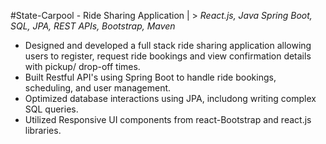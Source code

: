 #State-Carpool  - Ride Sharing Application | > *React.js, Java Spring Boot, SQL, JPA, REST APIs, Bootstrap, Maven*

- Designed and developed a full stack ride sharing application allowing users to register, request ride bookings and view confirmation details with pickup/ drop-off times.
- Built Restful API's using Spring Boot to handle ride bookings, scheduling, and user management.
- Optimized database interactions using JPA, includong writing complex SQL queries.
- Utilized Responsive UI components from react-Bootstrap and react.js libraries. 
